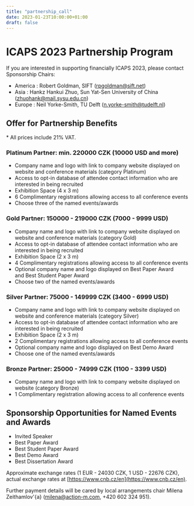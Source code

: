 ```yaml
---
title: "partnership_call"
date: 2023-01-23T10:00:00+01:00
draft: false
---
```


# ICAPS 2023 Partnership Program

If you are interested in supporting financially ICAPS 2023, please contact Sponsorship Chairs:
- America : Robert Goldman, SIFT (<rpgoldman@sift.net>)
- Asia : Hankz Hankui Zhuo, Sun Yat-Sen University of China (<zhuohank@mail.sysu.edu.cn>)
- Europe : Neil Yorke-Smith, TU Delft (<n.yorke-smith@tudelft.nl>)

## Offer for Partnership Benefits

\* All prices include 21% VAT.

### Platinum Partner: min. 220000 CZK (10000 USD and more)

- Company name and logo with link to company website displayed on website and conference materials (category Platinum)
- Access to opt-in database of attendee contact information who are interested in being recruited
- Exhibition Space (4 x 3 m)
- 6 Complimentary registrations allowing access to all conference events
- Choose three of the named events/awards

### Gold Partner: 150000 - 219000 CZK (7000 - 9999 USD) 

- Company name and logo with link to company website displayed on website and conference materials (category Gold)
- Access to opt-in database of attendee contact information who are interested in being recruited
- Exhibition Space (2 x 3 m)
- 4 Complimentary registrations allowing access to all conference events
- Optional company name and logo displayed on Best Paper Award and Best Student Paper Award
- Choose two of the named events/awards

### Silver Partner: 75000 - 149999 CZK (3400 - 6999 USD) 

- Company name and logo with link to company website displayed on website and conference materials (category Silver)
- Access to opt-in database of attendee contact information who are interested in being recruited
- Exhibition Space (2 x 3 m)
- 2 Complimentary registrations allowing access to all conference events
- Optional company name and logo displayed on Best Demo Award
- Choose one of the named events/awards

### Bronze Partner: 25000 - 74999 CZK (1100 - 3399 USD)

- Company name and logo with link to company website displayed on website (category Bronze)
- 1 Complimentary registration allowing access to all conference events

## Sponsorship Opportunities for Named Events and Awards

- Invited Speaker
- Best Paper Award
- Best Student Paper Award
- Best Demo Award
- Best Dissertation Award

Approximate exchange rates (1 EUR - 24030 CZK, 1 USD - 22676 CZK), actual exchange rates at [https://www.cnb.cz/en](https://www.cnb.cz/en). 

Further payment details will be cared by local arrangements chair Milena Zeithamlov'{a} (<milena@action-m.com>, +420 602 324 951).

